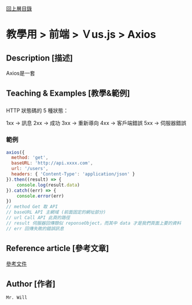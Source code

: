 [回上層目錄](../README.md)

# 教學用 > 前端 > Ｖus.js > Axios

## **Description [描述]**
Axios是一套

## **Teaching & Examples [教學&範例]**
###
HTTP 狀態碼的 5 種狀態：

1xx → 訊息
2xx → 成功
3xx → 重新導向
4xx → 客戶端錯誤
5xx → 伺服器錯誤

### 範例
```js
axios({
  method: 'get',
  baseURL: 'http://api.xxxx.com',
  url: '/users',
  headers: { 'Content-Type': 'application/json' }
}).then((result) => { 
    console.log(result.data)
}).catch((err) => {
    console.error(err)
})
// method Get 取 API
// baseURL API 主網域 (前面固定的網址部分)
// url Call API 此頁的路徑
// result 伺服器回傳類似 reponseObject，而其中 data 才是我們頁面上要的資料
// err 回傳失敗的錯誤訊息
```

## **Reference article [參考文章]**
[參考文件](網址)

## **Author [作者]**
`Mr. Will`
